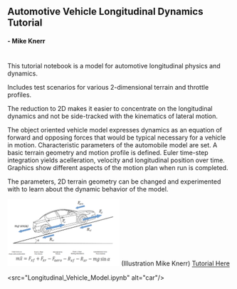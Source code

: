 ## Automotive Vehicle Longitudinal Dynamics Tutorial
#### - Mike Knerr 

#

This tutorial notebook is a model for automotive longitudinal physics and dynamics. 

Includes test scenarios for various 2-dimensional terrain and throttle profiles.

The reduction to 2D makes it easier to concentrate on the longitudinal dynamics 
and not be side-tracked with the kinematics of lateral motion.

The object oriented vehicle model expresses dynamics as an equation of forward
and opposing forces that would be typical necessary for a vehicle in motion. Characteristic
parameters of the automobile model are set. A basic terrain geometry and motion profile is
defined. Euler time-step integration yields acelleration, velocity and longitudinal 
position over time. Graphics show different aspects of the motion plan when run is completed.

The parameters, 2D terrain geometry can be changed and experimented with to learn about 
the dynamic behavior of the model.


<img src="longitudinal-car-v0.06.png" alt="car" width="50%"/> (Illustration Mike Knerr)
[Tutorial Here](Longitudinal_Vehicle_Model.ipynb)

<src="Longitudinal_Vehicle_Model.ipynb" alt="car"/>

